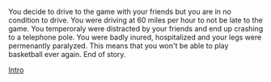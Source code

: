 You decide to drive to the game with your friends but you are in no condition to drive. You were driving at 60 miles per hour to not be late to the game. You temperoraly were distracted by your friends and end up crashing to a telephone pole. You were badly inured, hospitalized and your legs were permenantly paralyzed. This means that you won't be able to play basketball ever again. End of story.

[Intro]()